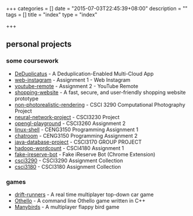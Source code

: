 +++
categories = []
date = "2015-07-03T22:45:39+08:00"
description = ""
tags = []
title = "index"
type = "index"

+++

## personal projects

### some coursework

* [DeDuplicatus](https://github.com/mkc188/DeDuplicatus) - A Deduplication-Enabled Multi-Cloud App
* [web-instagram](https://github.com/mkc188/web-instagram) - Assignment 1 - Web Instagram
* [youtube-remote](https://github.com/mkc188/youtube-remote) - Assignment 2 - YouTube Remote
* [shopping-website](https://github.com/mkc188/shopping-website) - A fast, secure, and user-friendly shopping website prototype
* [non-photorealistic-rendering](https://github.com/mkc188/non-photorealistic-rendering) - CSCI 3290 Computational Photography Project
* [neural-network-project](https://github.com/mkc188/neural-network-project) - CSCI3230 Project
* [opengl-playground](https://github.com/mkc188/opengl-playground) - CSCI3260 Assignment 2
* [linux-shell](https://github.com/mkc188/linux-shell) - CENG3150 Programming Assignment 1
* [chatroom](https://github.com/mkc188/chatroom) - CENG3150 Programming Assignment 2
* [java-database-project](https://github.com/mkc188/java-database-project) - CSCI3170 GROUP PROJECT
* [hadoop-wordcount](https://github.com/mkc188/hadoop-wordcount) - CSCI4180 Assignment 1
* [fake-ireserve-bot](https://github.com/mkc188/fake-ireserve-bot) - Fake iReserve Bot (Chrome Extension)
* [csci3290](https://github.com/mkc188/csci3290) - CSCI3290 Assignment Collection
* [csci3180](https://github.com/mkc188/csci3180) - CSCI3180 Assignment Collection

### games

* [drift-runners](https://github.com/mkc188/drift-runners) - A real time multiplayer top-down car game
* [Othello](https://github.com/mkc188/Othello) - A command line Othello game written in C++
* [Manybirds](http://demo.retepmal.com/birds/) - A multiplayer flappy bird game
